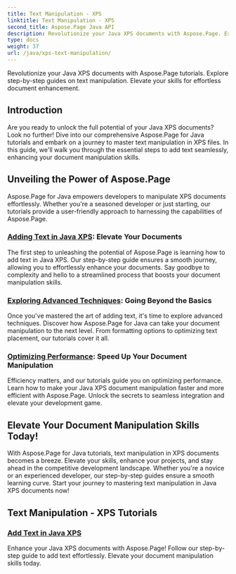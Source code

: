 ```yaml
---
title: Text Manipulation - XPS
linktitle: Text Manipulation - XPS
second_title: Aspose.Page Java API
description: Revolutionize your Java XPS documents with Aspose.Page. Explore step-by-step guides on text manipulation. Elevate your skills for effortless document enhancement.
type: docs
weight: 37
url: /java/xps-text-manipulation/
---
```


Revolutionize your Java XPS documents with Aspose.Page tutorials. Explore step-by-step guides on text manipulation. Elevate your skills for effortless document enhancement.

## Introduction

Are you ready to unlock the full potential of your Java XPS documents? Look no further! Dive into our comprehensive Aspose.Page for Java tutorials and embark on a journey to master text manipulation in XPS files. In this guide, we'll walk you through the essential steps to add text seamlessly, enhancing your document manipulation skills.

## Unveiling the Power of Aspose.Page

Aspose.Page for Java empowers developers to manipulate XPS documents effortlessly. Whether you're a seasoned developer or just starting, our tutorials provide a user-friendly approach to harnessing the capabilities of Aspose.Page.

### [Adding Text in Java XPS](./add-text/): Elevate Your Documents

The first step to unleashing the potential of Aspose.Page is learning how to add text in Java XPS. Our step-by-step guide ensures a smooth journey, allowing you to effortlessly enhance your documents. Say goodbye to complexity and hello to a streamlined process that boosts your document manipulation skills.

### [Exploring Advanced Techniques](#): Going Beyond the Basics

Once you've mastered the art of adding text, it's time to explore advanced techniques. Discover how Aspose.Page for Java can take your document manipulation to the next level. From formatting options to optimizing text placement, our tutorials cover it all.

### [Optimizing Performance](#): Speed Up Your Document Manipulation

Efficiency matters, and our tutorials guide you on optimizing performance. Learn how to make your Java XPS document manipulation faster and more efficient with Aspose.Page. Unlock the secrets to seamless integration and elevate your development game.

## Elevate Your Document Manipulation Skills Today!

With Aspose.Page for Java tutorials, text manipulation in XPS documents becomes a breeze. Elevate your skills, enhance your projects, and stay ahead in the competitive development landscape. Whether you're a novice or an experienced developer, our step-by-step guides ensure a smooth learning curve. Start your journey to mastering text manipulation in Java XPS documents now!
## Text Manipulation - XPS Tutorials
### [Add Text in Java XPS](./add-text/)
Enhance your Java XPS documents with Aspose.Page! Follow our step-by-step guide to add text effortlessly. Elevate your document manipulation skills today.